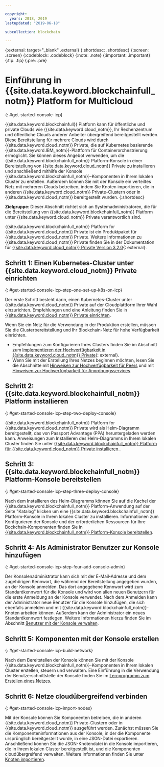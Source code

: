 ```yaml
---

copyright:
  years: 2018, 2019
lastupdated: "2019-06-18"

subcollection: blockchain

---
```


{:external: target="_blank" .external}
{:shortdesc: .shortdesc}
{:screen: .screen}
{:codeblock: .codeblock}
{:note: .note}
{:important: .important}
{:tip: .tip}
{:pre: .pre}

# Einführung in {{site.data.keyword.blockchainfull_notm}} Platform for Multicloud
{: #get-started-console-icp}

{{site.data.keyword.blockchainfull}} Platform kann für öffentliche und private Clouds wie {{site.data.keyword.cloud_notm}}, Ihr Rechenzentrum und öffentliche Clouds anderer Anbeiter übergreifend bereitgestellt werden. Diese Bereitstellung für mehrere Clouds wird durch {{site.data.keyword.cloud_notm}} Private, die auf Kubernetes basierende {{site.data.keyword.IBM_notm}}-Plattform für Containerorchestrierung ermöglicht. Sie können dieses Angebot verwenden, um die {{site.data.keyword.blockchainfull_notm}} Platform-Konsole in einer Bereitstellung von {{site.data.keyword.cloud_notm}} Private zu installieren und anschließend mithilfe der Konsole {{site.data.keyword.blockchainfull_notm}}-Komponenten in Ihrem lokalen Cluster zu erstellen. Außerdem können Sie mit der Konsole ein verteiltes Netz mit mehreren Clouds betreiben, indem Sie Knoten importieren, die in anderen {{site.data.keyword.cloud_notm}} Private-Clustern oder in {{site.data.keyword.cloud_notm}} bereitgestellt wurden.
{:shortdesc}

**Zielgruppe**: Dieser Abschnitt richtet sich an Systemadministratoren, die für die Bereitstellung von {{site.data.keyword.blockchainfull_notm}} Platform unter {{site.data.keyword.cloud_notm}} Private verantwortlich sind.

{{site.data.keyword.blockchainfull_notm}} Platform for {{site.data.keyword.cloud_notm}} Private ist ein Produktpaket für {{site.data.keyword.cloud_notm}} Private. Weitere Informationen zu {{site.data.keyword.cloud_notm}} Private finden Sie in der Dokumentation für [{{site.data.keyword.cloud_notm}} Private Version 3.2.0](https://www.ibm.com/support/knowledgecenter/SSBS6K_3.2.0/kc_welcome_containers.html){: external}.

## Schritt 1: Einen Kubernetes-Cluster unter {{site.data.keyword.cloud_notm}} Private einrichten
{: #get-started-console-icp-step-one-set-up-k8s-on-icp}

Der erste Schritt besteht darin, einen Kubernetes-Cluster unter {{site.data.keyword.cloud_notm}} Private auf der Cloudplattform Ihrer Wahl einzurichten.
Empfehlungen und eine Anleitung finden Sie in [{{site.data.keyword.cloud_notm}} Private einrichten](/docs/services/blockchain?topic=blockchain-icp-console-setup#icp-console-setup).

Wenn Sie ein Netz für die Verwendung in der Produktion erstellen, müssen Sie die Clusterbereitstellung und Ihr Blockchain-Netz für hohe Verfügbarkeit einrichten.

- Empfehlungen zum Konfigurieren Ihres Clusters finden Sie im Abschnitt zum [Implementieren der Hochverfügbarkeit in {{site.data.keyword.cloud_notm}} Private](https://www.ibm.com/cloud/garage/practices/manage/high-availability-ibm-cloud-private){: external}.
- Wenn Sie mit der Erstellung Ihres Netzes beginnen möchten, lesen Sie die Abschnitte mit [Hinweisen zur Hochverfügbarkeit für Peers](/docs/services/blockchain?topic=blockchain-ibp-console-ha#ibp-console-ha-peers) und mit [Hinweisen zur Hochverfügbarkeit für Anordnungsservices](/docs/services/blockchain?topic=blockchain-ibp-console-ha#ibp-console-ha-ordering-service).

## Schritt 2: {{site.data.keyword.blockchainfull_notm}} Platform installieren
{: #get-started-console-icp-step-two-deploy-console}

{{site.data.keyword.blockchainfull_notm}} Platform for {{site.data.keyword.cloud_notm}} Private wird als Helm-Diagramm bereitgestellt, das von Passport Advantage (PPA) heruntergeladen werden kann. Anweisungen zum Installieren des Helm-Diagramms in Ihrem lokalen Cluster finden Sie unter [{{site.data.keyword.blockchainfull_notm}} Platform für {{site.data.keyword.cloud_notm}} Private installieren ](/docs/services/blockchain/howto?topic=blockchain-console-helm-install#console-helm-install).

## Schritt 3: {{site.data.keyword.blockchainfull_notm}} Platform-Konsole bereitstellen
{: #get-started-console-icp-step-three-deploy-console}

Nach dem Installieren des Helm-Diagramms können Sie auf die Kachel der {{site.data.keyword.blockchainfull_notm}} Platform-Anwendung auf der Seite "Katalog" klicken um eine {{site.data.keyword.blockchainfull_notm}} Platform-Konsole in Ihrem lokalen Cluster zu installieren. Informationen zum Konfigurieren der Konsole und der erforderlichen Ressourcen für Ihre Bockchain-Komponenten finden Sie in [{{site.data.keyword.blockchainfull_notm}} Platform-Konsole bereitstellen](/docs/services/blockchain/howto?topic=blockchain-console-deploy-icp#console-deploy-icp).

## Schritt 4: Als Administrator Benutzer zur Konsole hinzufügen
{: #get-started-console-icp-step-four-add-console-admin}

Der Konsolenadministrator kann sich mit der E-Mail-Adresse und dem zugehörigen Kennwort, die während der Bereitstellung angegeben wurden, an der Konsole anmelden. Das dort angegebene Kennwort wird zum Standardkennwort für die Konsole und wird von allen neuen Benutzern für die erste Anmeldung an der Konsole verwendet. Nach dem Anmelden kann der Administrator neue Benutzer für die Konsole hinzufügen, die sich ebenfalls anmelden und mit {{site.data.keyword.blockchainfull_notm}}-Knoten arbeiten können. Außerdem kann der Administrator ein neues Standardkennwort festlegen. Weitere Informationen hierzu finden Sie im Abschnitt [Benutzer mit der Konsole verwalten](/docs/services/blockchain/howto?topic=blockchain-console-icp-manage#console-icp-manage-users).

## Schritt 5: Komponenten mit der Konsole erstellen
{: #get-started-console-icp-build-network}

Nach dem Bereitstellen der Konsole können Sie mit der Konsole {{site.data.keyword.blockchainfull_notm}}-Komponenten in Ihrem lokalen Cluster erstellen, steuern und verwalten. Eine Einführung in die Verwendung der Benutzerschnittstelle der Konsole finden Sie im [Lernprogramm zum Erstellen eines Netzes](/docs/services/blockchain/howto?topic=blockchain-ibp-console-build-network#ibp-console-build-network).

## Schritt 6: Netze cloudübergreifend verbinden
{: #get-started-console-icp-import-nodes}

Mit der Konsole können Sie Komponenten betreiben, die in anderen {{site.data.keyword.cloud_notm}} Private-Clustern oder in {{site.data.keyword.cloud_notm}} ausgeführt werden. Zunächst müssen Sie die Komponenteninformationen aus der Konsole, in der die Komponente ursprünglich bereitgestellt wurde, in eine JSON-Datei exportieren. Anschließend können Sie die JSON-Knotendatei in die Konsole importieren, die in Ihrem lokalen Cluster bereitgestellt ist, und die Komponenten cloudübergreifend verwalten. Weitere Informationen finden Sie unter [Knoten importieren](/docs/services/blockchain/howto?topic=blockchain-ibp-console-import-nodes#ibp-console-import-nodes).
